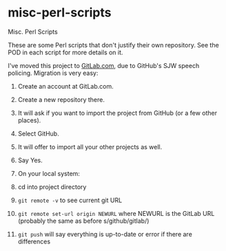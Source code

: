 # misc-perl-scripts
Misc. Perl Scripts

These are some Perl scripts that don't justify their own repository.  See
the POD in each script for more details on it.

I've moved this project to <a href='https://gitlab.com/aaron-baugher/misc-perl-scripts'>GitLab.com</a>, due to GitHub's SJW speech policing.  Migration is very easy:

1. Create an account at GitLab.com.
2. Create a new repository there.
3. It will ask if you want to import the project from GitHub (or a few other places).
4. Select GitHub.
5. It will offer to import all your other projects as well.
6. Say Yes.

7. On your local system:
8. cd into project directory
9. `git remote -v` to see current git URL
10. `git remote set-url origin NEWURL` where NEWURL is the GitLab URL (probably the same as before s/github/gitlab/)
11. `git push` will say everything is up-to-date or error if there are differences
